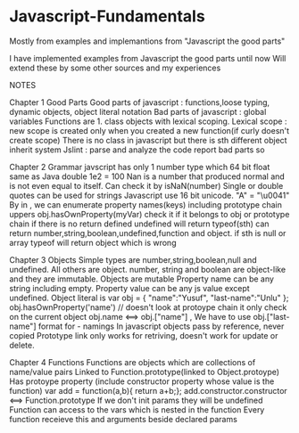 # Javascript-Fundamentals
Mostly from examples and implemantions from "Javascript the good parts"

I have implemented examples from Javascript the good parts until now
Will extend these by some other sources and my experiences

NOTES

Chapter 1 Good Parts
Good parts of javascript : functions,loose typing, dynamic objects, object literal notation
Bad parts of javascript : global variables
Functions are 1. class objects with lexical scoping.
Lexical scope : new scope is created only when you created a new function(if curly doesn't create scope)
There is no class in javascript but there is sth different object inherit system
Jslint : parse and analyze the code report bad parts so

Chapter 2 Grammar
javscript has only 1 number type which 64 bit float same as Java double
1e2 = 100
Nan is a number that produced normal and is not even equal to itself. Can check it by isNaN(number)
Single or double quotes can be used for strings
Javascript use 16 bit unicode. "A" = "\u0041"
By in , we can enumerate property names(keys) including prototype chain uppers
obj.hasOwnProperty(myVar) check it if it belongs to obj or prototype chain
if there is no return defined undefined will return
typeof(sth) can return number,string,boolean,undefined,function and object. if sth is null or array typeof will return object which is wrong

Chapter 3 Objects
Simple types are number,string,boolean,null and undefined. All others are object.
number, string and boolean are object-like and they are immutable. Objects are mutable
Property name can be any string including empty. Property value can be any js value except undefined.
Object literal is var obj = {
    "name":"Yusuf",
    "last-name":"Unlu"
};
obj.hasOwnProperty('name') // doesn't look at protoype chain it only check on the current object
obj.name <==> obj.["name"] , We have to use obj.["last-name"] format for - namings
In javascript objects pass by reference, never copied
Prototype link only works for retriving, doesn't work for update or delete.

Chapter 4 Functions
Functions are objects which are collections of name/value pairs
Linked to Function.prototype(linked to Object.protoype)
Has protoype property (include constructor property whose value is the function)
var add = function(a,b){ return a+b;};
add.constructor.constructor <==> Function.prototype
If we don't init params they will be undefined
Function can access to the vars which is nested in the function
Every function receieve this and arguments beside declared params

